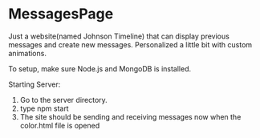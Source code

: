# MessagesPage
Just a website(named Johnson Timeline) that can display previous messages and create new messages. Personalized a little bit with custom animations.

To setup, make sure Node.js and MongoDB is installed.

Starting Server: 
1) Go to the server directory.
2) type npm start
3) The site should be sending and receiving messages now when the color.html file is opened
